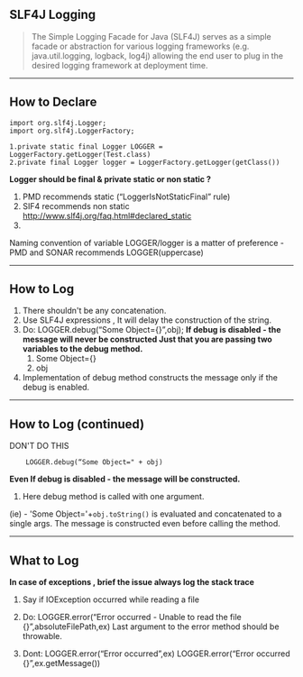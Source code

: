 ## SLF4J Logging ##

> The Simple Logging Facade for Java (SLF4J) serves as a simple facade or abstraction for various logging frameworks (e.g. java.util.logging,
> logback, log4j) allowing the end user to plug in the desired logging
> framework at deployment time.

---

How to Declare
--------------

    import org.slf4j.Logger;
    import org.slf4j.LoggerFactory;
    
    1.private static final Logger LOGGER = LoggerFactory.getLogger(Test.class)
    2.private final Logger logger = LoggerFactory.getLogger(getClass())


**Logger should be final & private 
static or non static ?**

 1. PMD recommends static  (“LoggerIsNotStaticFinal” rule)
 2. SIF4 recommends non static http://www.slf4j.org/faq.html#declared_static
 3. 
Naming convention of variable LOGGER/logger is a matter of preference - PMD and SONAR recommends LOGGER(uppercase)

---

How to Log
----------

1. There shouldn't be any concatenation. 
2. Use SLF4J expressions , It will delay the construction of the string.
3. Do:
    	LOGGER.debug(“Some Object={}”,obj);
**If debug is disabled  - the message will never be constructed
Just that you are passing two variables to the debug method.**
	1. Some Object={}
	2. obj
3. Implementation of debug method constructs the message only if the debug is enabled.

---

How to Log (continued)
----------------------
DON'T DO THIS


    	LOGGER.debug(“Some Object=" + obj)

**Even If debug is disabled  - the message will be constructed.**
1. Here debug method is called with one argument.

(ie) - 'Some Object='+`obj.toString()` is evaluated and concatenated to a single args.
The message is constructed even before calling the method.

---

What to Log
-----------
**In case of exceptions , brief the issue always log the stack trace**
1. Say if IOException occurred while reading a file
2. Do:
    	LOGGER.error(“Error occurred - 
    	Unable to read the file {}”,absoluteFilePath,ex)
Last argument to the error method should be throwable.

3. Dont:
    	LOGGER.error(“Error occurred”,ex)
    	LOGGER.error(“Error occurred {}”,ex.getMessage())